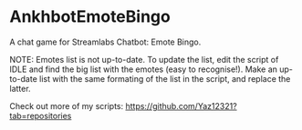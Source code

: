 # AnkhbotEmoteBingo
A chat game for Streamlabs Chatbot: Emote Bingo. 

NOTE: Emotes list is not up-to-date. To update the list, edit the script of IDLE and find the big list with the emotes (easy to recognise!). Make an up-to-date list with the same formating of the list in the script, and replace the latter.


Check out more of my scripts: https://github.com/Yaz12321?tab=repositories
